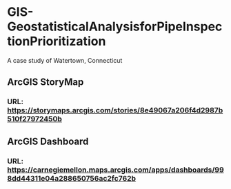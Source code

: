 # GIS-GeostatisticalAnalysisforPipeInspectionPrioritization
A case study of Watertown, Connecticut

## ArcGIS StoryMap
### URL: https://storymaps.arcgis.com/stories/8e49067a206f4d2987b510f27972450b

## ArcGIS Dashboard
### URL: https://carnegiemellon.maps.arcgis.com/apps/dashboards/998dd44311e04a288650756ac2fc762b
